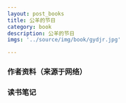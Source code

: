 ```yaml
---
layout: post_books
title: 公羊的节日
category: book
description: 公羊的节日
imgs: '../source/img/book/gydjr.jpg'

---
```

### 作者资料（来源于网络）


### 读书笔记
 